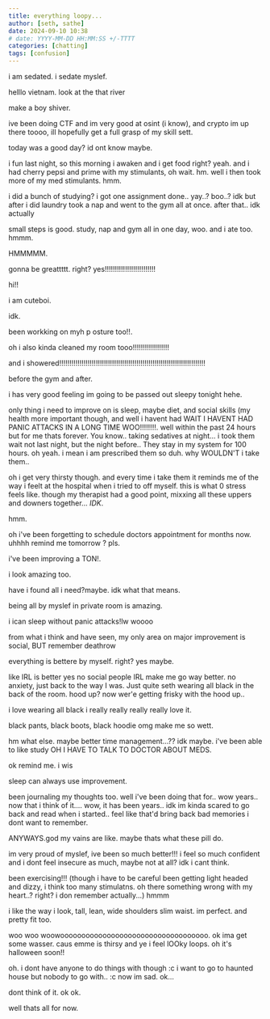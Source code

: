 ```yaml
---
title: everything loopy...
author: [seth, sathe]
date: 2024-09-10 10:38
# date: YYYY-MM-DD HH:MM:SS +/-TTTT
categories: [chatting]
tags: [confusion]
---
```


i am sedated. i sedate myslef.

helllo vietnam. look at the that river

make a boy shiver.

ive been doing CTF and im very good at osint (i know), and crypto im up there toooo, ill hopefully get a full grasp of my skill sett.

today was a good day? id ont know maybe.

i fun last night, so this morning i awaken and i get food right? yeah. and i had cherry pepsi and prime with my stimulants, oh wait. hm. well i then took more of my med stimulants. hmm.

i did a bunch of studying? i got one assignment done.. yay..? boo..? idk but after i did laundry took a nap and went to the gym all at once. after that.. idk actually

small steps is good. study, nap and gym all in one day, woo. and i ate too. hmmm.

HMMMMM.

gonna be greattttt. right? yes!!!!!!!!!!!!!!!!!!!!!!!!!

hi!!

i am cuteboi.

idk.

been workking on myh p osture too!!.

oh i also kinda cleaned my room tooo!!!!!!!!!!!!!!!!!!

and i showered!!!!!!!!!!!!!!!!!!!!!!!!!!!!!!!!!!!!!!!!!!!!!!!!!!!!!!!!!!!!!!!!!!!!!!!!

before the gym and after.

i has very good feeling im going to be passed out sleepy tonight hehe.

only thing i need to improve on is sleep, maybe diet, and social skills (my health more important though, and well i havent had WAIT I HAVENT HAD PANIC ATTACKS IN A LONG TIME WOO!!!!!!!!. well within the past 24 hours but for me thats forever. You know.. taking sedatives at night... i took them wait not last night, but the night before.. They stay in my system for 100 hours. oh yeah. i mean i am prescribed them so duh. why WOULDN'T i take them..

oh i get very thirsty though. and every time i take them it reminds me of the way i feelt at the hospital when i tried to off myself. this is what 0 stress feels like. though my therapist had a good point, mixxing all these uppers and downers together... *IDK*.

hmm.

oh i've been forgetting to schedule doctors appointment for months now. uhhhh remind me tomorrow ? pls.


i've been improving a TON!.

i look amazing too.

have i found all i need?maybe. idk what that means.

being all by myslef in private room is amazing.

i ican sleep without panic attacks!lw woooo

from what i think and have seen, my only area on major improvement is social, BUT remember deathrow

everything is bettere by myself. right? yes maybe. 

like IRL is better yes no social people IRL make me go way better. no anxiety, just back to the way I was. Just quite seth wearing all black in the back of the room. hood up? now wer'e getting frisky with the hood up..

i love wearing all black i really really really really love it.

black pants, black boots, black hoodie omg make me so wett.

hm what else. maybe better time management...?? idk maybe. i've been able to like study OH I HAVE TO TALK TO DOCTOR ABOUT MEDS.

ok remind me. i wis

sleep can always use improvement.

been journaling my thoughts too. well i've been doing that for.. wow years.. now that i think of it.... wow, it has been years.. idk im kinda scared to go back and read when i started.. feel like that'd bring back bad memories i dont want to remember.

ANYWAYS.god my vains are like. maybe thats what these pill do.

im very proud of myslef, ive been so much better!!! i feel so much confident and i dont feel insecure as much, maybe not at all? idk i cant think.

been exercising!!! (though i have to be careful been getting light headed and dizzy, i think too many stimulatns. oh there something wrong with my heart..? right? i don remember actually...) hmmm

i like the way i look, tall, lean, wide shoulders slim waist. im perfect. and pretty fit too.

woo woo woowooooooooooooooooooooooooooooooooooo. ok ima get some wasser. caus emme is thirsy and ye i feel lOOky loops. oh it's halloween soon!!

oh. i dont have anyone to do things with though :c i want to go to haunted house but nobody to go with.. :c now im sad. ok...

dont think of it. ok ok.

well thats all for now. 